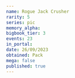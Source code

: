 ```yaml
---
name: Rogue Jack Crusher
rarity: 5
series: pic
memory_alpha:
bigbook_tier: 3
events: 23
in_portal:
date: 26/09/2023
obtained: Pack
mega: false
published: true
---
```



